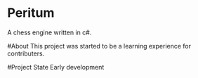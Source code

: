 # Peritum
A chess engine written in c#.

#About
This project was started to be a learning experience for contributers.

#Project State
Early development
